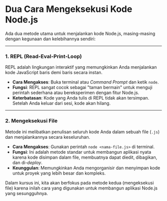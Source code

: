 # Dua Cara Mengeksekusi Kode Node.js

Ada dua metode utama untuk menjalankan kode Node.js, masing-masing dengan kegunaan dan kelebihannya sendiri:

---

### 1. REPL (Read-Eval-Print-Loop)

REPL adalah lingkungan interaktif yang memungkinkan Anda menjalankan kode JavaScript baris demi baris secara instan.

* **Cara Mengakses**: Buka terminal atau *Command Prompt* dan ketik `node`.
* **Fungsi**: REPL sangat cocok sebagai "taman bermain" untuk menguji perintah sederhana atau bereksperimen dengan fitur Node.js.
* **Keterbatasan**: Kode yang Anda tulis di REPL tidak akan tersimpan. Setelah Anda keluar dari sesi, kode akan hilang.

---

### 2. Mengeksekusi File

Metode ini melibatkan penulisan seluruh kode Anda dalam sebuah file (`.js`) dan menjalankannya secara keseluruhan.

* **Cara Mengakses**: Gunakan perintah `node <nama-file.js>` di terminal.
* **Fungsi**: Ini adalah metode standar untuk membangun aplikasi nyata karena kode disimpan dalam file, membuatnya dapat diedit, dibagikan, dan di-*deploy*.
* **Keunggulan**: Memungkinkan Anda mengorganisir dan menyimpan kode untuk proyek yang lebih besar dan kompleks.

Dalam kursus ini, kita akan berfokus pada metode kedua (mengeksekusi file) karena inilah cara yang digunakan untuk membangun aplikasi Node.js yang sesungguhnya.